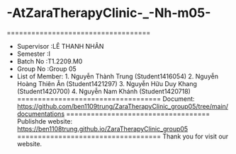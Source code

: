 # -AtZaraTherapyClinic-_-Nh-m05-
===================================
+ Supervisor       :LÊ THANH NHÂN
+ Semester         :I
+ Batch No         :T1.2209.M0
+ Group No         :Group 05
+ List of Member:
          1. Nguyễn Thành Trung (Student1416054)
          2. Nguyễn Hoàng Thiên Ân (Student1421297)
          3. Nguyễn Hữu Duy Khang (Student1420700)
          4. Nguyễn Nam Khánh (Student1420718)
===================================
Document: https://github.com/ben1109trung/ZaraTherapyClinic_group05/tree/main/documentations
===================================
Publishde website: https://ben1108trung.github.io/ZaraTherapyClinic_group05
===================================
Thank you for visit our website.
